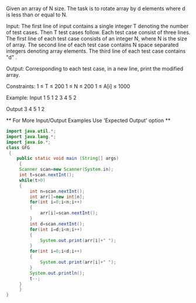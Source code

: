 Given an array of N size. The task is to rotate array by d elements where d is less than or equal to N.

Input:
The first line of input contains a single integer T denoting the number of test cases. Then T test cases follow. Each test case consist of three lines. The first line of each test case consists of an integer N, where N is the size of array.
The second line of each test case contains N space separated integers denoting array elements. The third line of each test case contains "d" .

Output:
Corresponding to each test case, in a new line, print the modified array.

Constraints:
1 ≤ T ≤ 200
1 ≤ N ≤ 200
1 ≤ A[i] ≤ 1000

Example:
Input
1
5
1 2 3 4 5
2

Output
3 4 5 1 2

** For More Input/Output Examples Use 'Expected Output' option **

``` java
import java.util.*;
import java.lang.*;
import java.io.*;
class GFG
 {
	public static void main (String[] args)
	 {
	 Scanner scan=new Scanner(System.in);
	 int t=scan.nextInt();
	 while(t>0)
	 {
	     int n=scan.nextInt();
	     int arr[]=new int[n];
	     for(int i=0;i<n;i++)
	     {
	         arr[i]=scan.nextInt();
	     }
	     int d=scan.nextInt();
	     for(int i=d;i<n;i++)
	     {
	         System.out.print(arr[i]+" ");
	     }
	     for(int i=0;i<d;i++)
	     {
	         System.out.print(arr[i]+" ");
	     }
	     System.out.println();
	     t--;
	 }
	 }
}
```
